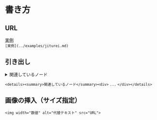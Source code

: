 # 書き方
  
  
## URL
[実例](../examples/jiturei.md)  
```[実例](../examples/jiturei.md)```
  
  
## 引き出し

<details><summary>関連しているノード</summary><div>
```...```
</div></details>

```<details><summary>関連しているノード</summary><div>```
```...```
```</div></details>```
  
  
## 画像の挿入（サイズ指定）
```<img width="数値" alt="代替テキスト" src="URL">```